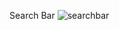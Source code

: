 Search Bar
![searchbar](https://user-images.githubusercontent.com/67799202/178104475-7390beed-d1db-4025-9dfa-55b443645f92.png)
